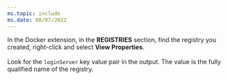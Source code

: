 ```yaml
---
ms.topic: include
ms.date: 08/07/2022
---
```


In the Docker extension, in the **REGISTRIES** section, find the registry you created, right-click and select **View Properties**.
<br><br>
Look for the `loginServer` key value pair in the output. The value is the fully qualified name of the registry.
